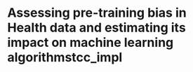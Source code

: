 # Assessing pre-training bias in Health data and estimating its impact on machine learning algorithmstcc_impl

